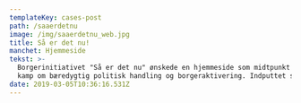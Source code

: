 ```yaml
---
templateKey: cases-post
path: /saaerdetnu
image: /img/saaerdetnu_web.jpg
title: Så er det nu!
manchet: Hjemmeside
tekst: >-
  Borgerinitiativet "Så er det nu" ønskede en hjemmeside som midtpunkt for deres
  kamp om bæredygtig politisk handling og borgeraktivering. Indputtet skiulle
date: 2019-03-05T10:36:16.531Z
---
```



